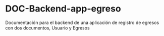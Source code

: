 # DOC-Backend-app-egreso
Documentación para el backend de una aplicación de registro de egresos con dos documentos, Usuario y Egresos
